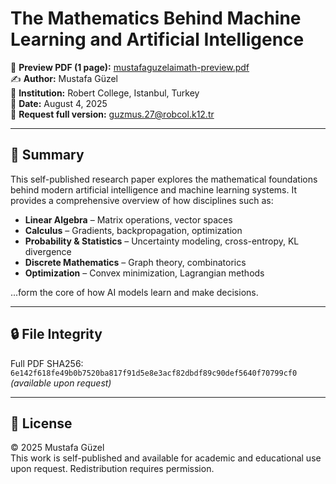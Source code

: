 # The Mathematics Behind Machine Learning and Artificial Intelligence

📄 **Preview PDF (1 page):** [mustafaguzelaimath-preview.pdf](./mustafaguzelaimath-preview.pdf)  
✍️ **Author:** Mustafa Güzel  
🏫 **Institution:** Robert College, Istanbul, Turkey  
📅 **Date:** August 4, 2025  
📧 **Request full version:** guzmus.27@robcol.k12.tr

---

## 📘 Summary

This self-published research paper explores the mathematical foundations behind modern artificial intelligence and machine learning systems. It provides a comprehensive overview of how disciplines such as:

- **Linear Algebra** – Matrix operations, vector spaces  
- **Calculus** – Gradients, backpropagation, optimization  
- **Probability & Statistics** – Uncertainty modeling, cross-entropy, KL divergence  
- **Discrete Mathematics** – Graph theory, combinatorics  
- **Optimization** – Convex minimization, Lagrangian methods

...form the core of how AI models learn and make decisions.

---

## 🔒 File Integrity

Full PDF SHA256:  
`6e142f618fe49b0b7520ba817f91d5e8e3acf82dbdf89c90def5640f70799cf0`  
*(available upon request)*

---

## 🧾 License

© 2025 Mustafa Güzel  
This work is self-published and available for academic and educational use upon request. Redistribution requires permission.
